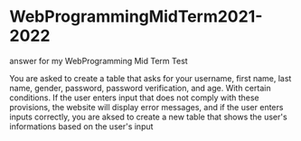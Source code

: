 # WebProgrammingMidTerm2021-2022
answer for my WebProgramming Mid Term Test

You are asked to create a table that asks for your username, first name, last name, gender, password, password verification, and age. With certain conditions. If the user enters input that does not comply with these provisions, the website will display error messages, and if the user enters inputs correctly, you are aksed to create a new table that shows the user's informations based on the user's input
